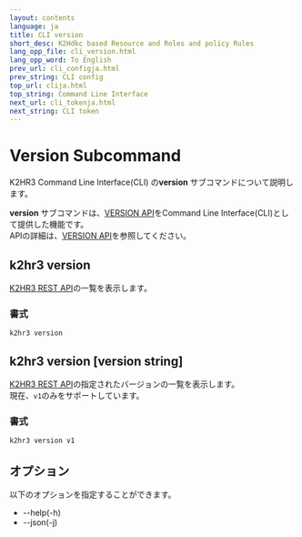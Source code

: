 ```yaml
---
layout: contents
language: ja
title: CLI version
short_desc: K2Hdkc based Resource and Roles and policy Rules
lang_opp_file: cli_version.html
lang_opp_word: To English
prev_url: cli_configja.html
prev_string: CLI config
top_url: clija.html
top_string: Command Line Interface
next_url: cli_tokenja.html
next_string: CLI token
---
```


# Version Subcommand
K2HR3 Command Line Interface(CLI) の**version** サブコマンドについて説明します。  

**version** サブコマンドは、[VERSION API](api_versionja.html)をCommand Line Interface(CLI)として提供した機能です。  
APIの詳細は、[VERSION API](api_versionja.html)を参照してください。

## k2hr3 version
[K2HR3 REST API](apija.html)の一覧を表示します。

### 書式
```
k2hr3 version
```

## k2hr3 version [version string]
[K2HR3 REST API](apija.html)の指定されたバージョンの一覧を表示します。  
現在、`v1`のみをサポートしています。

### 書式
```
k2hr3 version v1
```

## オプション
以下のオプションを指定することができます。
- -\-help(-h)
- -\-json(-j)
